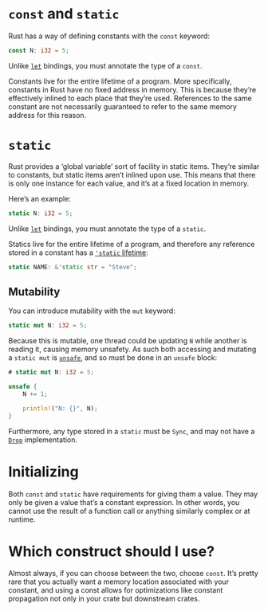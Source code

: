 # `const` and `static`

Rust has a way of defining constants with the `const` keyword:

```rust
const N: i32 = 5;
```

Unlike [`let`][let] bindings, you must annotate the type of a `const`.

[let]: variable-bindings.html

Constants live for the entire lifetime of a program. More specifically,
constants in Rust have no fixed address in memory. This is because they’re
effectively inlined to each place that they’re used. References to the same
constant are not necessarily guaranteed to refer to the same memory address for
this reason.

# `static`

Rust provides a ‘global variable’ sort of facility in static items. They’re
similar to constants, but static items aren’t inlined upon use. This means that
there is only one instance for each value, and it’s at a fixed location in
memory.

Here’s an example:

```rust
static N: i32 = 5;
```

Unlike [`let`][let] bindings, you must annotate the type of a `static`.

Statics live for the entire lifetime of a program, and therefore any
reference stored in a constant has a [`'static` lifetime][lifetimes]:

```rust
static NAME: &'static str = "Steve";
```

[lifetimes]: lifetimes.html

## Mutability

You can introduce mutability with the `mut` keyword:

```rust
static mut N: i32 = 5;
```

Because this is mutable, one thread could be updating `N` while another is
reading it, causing memory unsafety. As such both accessing and mutating a
`static mut` is [`unsafe`][unsafe], and so must be done in an `unsafe` block:

```rust
# static mut N: i32 = 5;

unsafe {
    N += 1;

    println!("N: {}", N);
}
```

[unsafe]: unsafe.html

Furthermore, any type stored in a `static` must be `Sync`, and may not have
a [`Drop`][drop] implementation.

[drop]: drop.html

# Initializing

Both `const` and `static` have requirements for giving them a value. They may
only be given a value that’s a constant expression. In other words, you cannot
use the result of a function call or anything similarly complex or at runtime.

# Which construct should I use?

Almost always, if you can choose between the two, choose `const`. It’s pretty
rare that you actually want a memory location associated with your constant,
and using a const allows for optimizations like constant propagation not only
in your crate but downstream crates.
